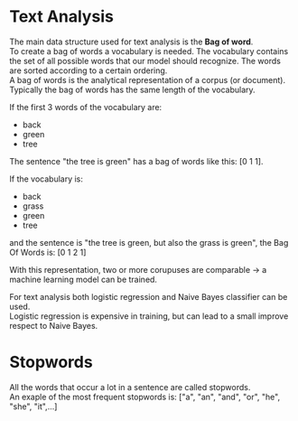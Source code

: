 # Text Analysis
The main data structure used for text analysis is the $\textbf{Bag of word}$.  
To create a bag of words a vocabulary is needed. The vocabulary contains the set of all possible words that our model should recognize. The words are sorted according to a certain ordering.  
A bag of words is the analytical representation of a corpus (or document). Typically the bag of words has the same length of the vocabulary.  

If the first 3 words of the vocabulary are:

- back
- green
- tree
  
The sentence "the tree is green" has a bag of words like this: [0 1 1].  

If the vocabulary is:

- back
- grass
- green
- tree

and the sentence is "the tree is green, but also the grass is green", the Bag Of Words is: [0 1 2 1]  

With this representation, two or more corupuses are comparable $\rightarrow$ a machine learning model can be trained.  

For text analysis both logistic regression and Naive Bayes classifier can be used.  
Logistic regression is expensive in training, but can lead to a small improve respect to Naive Bayes.  

# Stopwords
All the words that occur a lot in a sentence are called stopwords.  
An exaple of the most frequent stopwords is: ["a", "an", "and", "or", "he", "she", "it",...]
